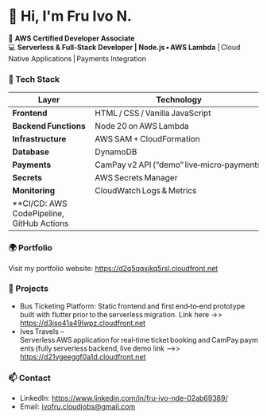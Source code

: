 # 👋 Hi, I'm Fru Ivo N.

🚀 **AWS Certified Developer Associate**  
💻 **Serverless & Full‑Stack Developer | Node.js • AWS Lambda** | Cloud Native Applications | Payments Integration

### 🔧 Tech Stack

| Layer | Technology |
|-------|-------------|
| **Frontend** | HTML / CSS / Vanilla JavaScript | Flutter, Dart
| **Backend Functions** | Node 20 on AWS Lambda | Node.js (Express)
| **Infrastructure** | AWS SAM + CloudFormation | AWS (Lambda, DynamoDB, S3, CloudFront, EC2)
| **Database** | DynamoDB |
| **Payments** | CamPay v2 API (“demo” live‑micro‑payments) |
| **Secrets** | AWS Secrets Manager |
| **Monitoring** | CloudWatch Logs & Metrics |
| **CI/CD: AWS CodePipeline, GitHub Actions

### 🌍 Portfolio
Visit my portfolio website: https://d2q5qqxjkq5rsl.cloudfront.net

### 💼 Projects
- Bus Ticketing Platform: Static frontend and first end‑to‑end prototype built with flutter prior to the serverless migration. Link here ->> https://d3jso41a49lwpz.cloudfront.net
- Ives Travels – Serverless AWS application for real‑time ticket booking and CamPay payments (fully serverless backend, live demo link -->> https://d21vgeeggf0a1d.cloudfront.net

### 📫 Contact
- LinkedIn: https://www.linkedin.com/in/fru-ivo-nde-02ab69389/
- Email: ivofru.cloudjobs@gmail.com
